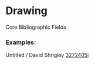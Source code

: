 # Drawing

Core Bibliographic Fields

### Examples:

Untitled / David Shrigley [3272405i](https://wellcomecollection.org/works/epsw7ase)

